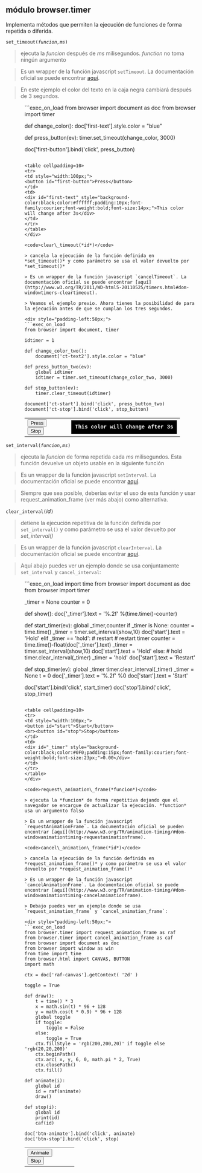 módulo **browser.timer**
------------------------

Implementa métodos que permiten la ejecución de funciones de forma repetida o diferida.

<code>set\_timeout(*funcion,ms*)</code>

> ejecuta la *funcion* después de *ms* milisegundos. *function* no toma ningún argumento

> Es un wrapper de la función javascript `setTimeout`. La documentación oficial se puede encontrar [aquí](http://www.w3.org/TR/2011/WD-html5-20110525/timers.html#dom-windowtimers-settimeout).

> En este ejemplo el color del texto en la caja negra cambiará después de 3 segundos.

<div style="padding-left:50px;">
```exec_on_load
from browser import document as doc
from browser import timer

def change_color():
    doc['first-text'].style.color = "blue"

def press_button(ev):
    timer.set_timeout(change_color, 3000)

doc['first-button'].bind('click', press_button)
```

<table cellpadding=10>
<tr>
<td style="width:100px;">
<button id="first-button">Press</button>
</td>
<td>
<div id="first-text" style="background-color:black;color:#ffffff;padding:10px;font-family:courier;font-weight:bold;font-size:14px;">This color will change after 3s</div>
</td>
</tr>
</table>
</div>

<code>clear\_timeout(*id*)</code>

> cancela la ejecución de la función definida en *set_timeout()* y como parámetro se usa el valor devuelto por *set_timeout()*

> Es un wrapper de la función javascript `cancelTimeout`. La documentación oficial se puede encontrar [aquí](http://www.w3.org/TR/2011/WD-html5-20110525/timers.html#dom-windowtimers-cleartimeout).

> Veamos el ejemplo previo. Ahora tienes la posibilidad de para la ejecución antes de que se cumplan los tres segundos.

<div style="padding-left:50px;">
```exec_on_load
from browser import document, timer

idtimer = 1

def change_color_two():
    document['ct-text2'].style.color = "blue"

def press_button_two(ev):
    global idtimer
    idtimer = timer.set_timeout(change_color_two, 3000)
    
def stop_button(ev):
    timer.clear_timeout(idtimer)

document['ct-start'].bind('click', press_button_two)
document['ct-stop'].bind('click', stop_button)
```

<table cellpadding=10>
<tr>
<td style="width:100px;">
<button id="ct-start">Press</button>
<br>
<button id="ct-stop">Stop</button>
</td>
<td>
<div id="ct-text2" style="background-color:black;color:#ffffff;padding:10px;font-family:courier;font-weight:bold;font-size:14px;">This color will change after 3s</div>
</td>
</tr>
</table>
</div>

<code>set\_interval(*funcion,ms*)</code>

> ejecuta la *funcion* de forma repetida cada *ms* milisegundos. Esta función devuelve un objeto usable en la siguiente función

> Es un wrapper de la función javascript `setInterval`. La documentación oficial se puede encontrar [aquí](http://www.w3.org/TR/2011/WD-html5-20110525/timers.html#dom-windowtimers-setinterval).

> Siempre que sea posible, deberías evitar el uso de esta función y usar request_animation_frame (ver más abajo) como alternativa. 


`clear_interval(`*id*`)`

> detiene la ejecución repetitiva de la función definida por <code>set\_interval()</code> y como parámetro se usa el valor devuelto por *set_interval()*

> Es un wrapper de la función javascript `clearInterval`. La documentación oficial se puede encontrar [aquí](http://www.w3.org/TR/2011/WD-html5-20110525/timers.html#dom-windowtimers-clearinterval).

> Aquí abajo puedes ver un ejemplo donde se usa conjuntamente `set_interval` y `cancel_interval`:

<div style="padding-left:50px;">
```exec_on_load
import time
from browser import document as doc
from browser import timer

_timer = None
counter = 0

def show():
    doc['_timer'].text = '%.2f' %(time.time()-counter)

def start_timer(ev):
    global _timer,counter
    if _timer is None:
        counter = time.time()
        _timer = timer.set_interval(show,10)
        doc['start'].text = 'Hold'
    elif _timer == 'hold': # restart
        # restart timer
        counter = time.time()-float(doc['_timer'].text)
        _timer = timer.set_interval(show,10)
        doc['start'].text = 'Hold'
    else: # hold
        timer.clear_interval(_timer)
        _timer = 'hold'
        doc['start'].text = 'Restart'

def stop_timer(ev):
    global _timer
    timer.clear_interval(_timer)
    _timer = None
    t = 0
    doc['_timer'].text = '%.2f' %0
    doc['start'].text = 'Start'

doc['start'].bind('click', start_timer)
doc['stop'].bind('click', stop_timer)
```

<table cellpadding=10>
<tr>
<td style="width:100px;">
<button id="start">Start</button>
<br><button id="stop">Stop</button>
</td>
<td>
<div id="_timer" style="background-color:black;color:#0F0;padding:15px;font-family:courier;font-weight:bold;font-size:23px;">0.00</div>
</td>
</tr>
</table>
</div>

<code>request\_animation\_frame(*funcion*)</code>

> ejecuta la *funcion* de forma repetitiva dejando que el navegador se encargue de actualizar la ejecución. *function* usa un argumento falso

> Es un wrapper de la función javascript `requestAnimationFrame`. La documentación oficial se pueden encontrar [aquí](http://www.w3.org/TR/animation-timing/#dom-windowanimationtiming-requestanimationframe). 

<code>cancel\_animation\_frame(*id*)</code>

> cancela la ejecución de la función definida en *request_animation_frame()* y como parámetro se usa el valor devuelto por *request_animation_frame()*

> Es un wrapper de la función javascript `cancelAnimationFrame`. La documentación oficial se puede encontrar [aquí](http://www.w3.org/TR/animation-timing/#dom-windowanimationtiming-cancelanimationframe).

> Debajo puedes ver un ejemplo donde se usa `request_animation_frame` y `cancel_animation_frame`:

<div style="padding-left:50px;">
```exec_on_load
from browser.timer import request_animation_frame as raf
from browser.timer import cancel_animation_frame as caf
from browser import document as doc
from browser import window as win
from time import time
from browser.html import CANVAS, BUTTON
import math

ctx = doc['raf-canvas'].getContext( '2d' ) 

toggle = True

def draw():
    t = time() * 3
    x = math.sin(t) * 96 + 128
    y = math.cos(t * 0.9) * 96 + 128
    global toggle
    if toggle:
        toggle = False
    else:
        toggle = True
    ctx.fillStyle = 'rgb(200,200,20)' if toggle else 'rgb(20,20,200)'
    ctx.beginPath()
    ctx.arc( x, y, 6, 0, math.pi * 2, True)
    ctx.closePath()
    ctx.fill()

def animate(i):
    global id
    id = raf(animate)
    draw()

def stop(i):
    global id
    print(id)
    caf(id)

doc['btn-animate'].bind('click', animate)
doc['btn-stop'].bind('click', stop)
```

<table cellpadding=10>
<tr>
<td style="width:100px;">
<button id="btn-animate" type="button">Animate</button>
<br>
<button id="btn-stop" type="button">Stop</button>
</td>
<td>
<canvas id="raf-canvas" width=256 height=256></canvas>
</td>
</tr>
</table>
</div>
